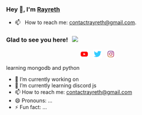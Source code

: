 ### Hey 👋, I'm [Rayreth](https://github.com/arayreth)



- 📫 &nbsp; How to reach me: contactrayreth@gmail.com.

### Glad to see you here! &nbsp; ![](https://visitor-badge.glitch.me/badge?page_id=arayreth.arayreth&style=flat-square&color=0088cc)

<p align='center'>
  <a href="https://www.youtube.com/rayreth"><img height="24" src="https://github.com/arayreth/arayreth/blob/main/logo_youtube.png?raw=true"></a>&nbsp;&nbsp;
  <a href="https://twitter.com/rayrethyt"><img height="24" src="https://github.com/arayreth/arayreth/blob/main/logo_twitter.png?raw=true"></a>&nbsp;&nbsp;
  <a href="https://www.instagram.com/rayreth_hd/"><img height="24" src="https://github.com/arayreth/arayreth/blob/main/logo_instagram_24_Plan%20de%20travail%201.png?raw=true"></a>&nbsp;&nbsp;
</p>

learning mongodb and python

- 🔭 I’m currently working on 
- 🌱 I’m currently learning discord js
- 📫 How to reach me: contactrayreth@gmail.com
- 😄 Pronouns: ...
- ⚡ Fun fact: ...
<!--
**arayreth/arayreth** is a ✨ _special_ ✨ repository because its `README.md` (this file) appears on your GitHub profile.

Here are some ideas to get you started:

- 🔭 I’m currently working on betterShield and Moshup
- 🌱 I’m currently learning discord js
- 📫 How to reach me: ...
- 😄 Pronouns: ...
- ⚡ Fun fact: ...
-->
